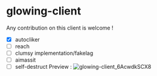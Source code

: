 # glowing-client
Any contribution on this client is welcome !

- [x] autocliker
- [ ] reach
- [ ] clumsy implementation/fakelag
- [ ] aimassit
- [ ] self-destruct
Preview :
![glowing-client_6AcwdkSCX8](https://github.com/S3nda/glowing-client/assets/91835279/1150ccd5-ba92-42e2-b0c9-48244d61484c)

